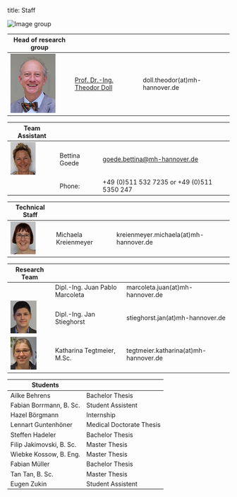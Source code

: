 title: Staff

![Image group](Gruppe.png)


|Head of research group|        |   |
|--------------|:---------------|----|
|![Image Theo Doll](Doll2.png)|[Prof. Dr.-Ing. Theodor Doll](pagedoll.html)|	doll.theodor(at)mh-hannover.de|   



|Team Assistant   |       |   |
|--------------|:---------------------|------|
|![Image Bettina Goede](Betti.png) | Bettina Goede	| goede.bettina@mh-hannover.de|
|                                   |     Phone:            | +49 (0)511 532 7235 or +49 (0)511 5350 247 |

|Technical Staff|                     |      |
|--------------|---------------------|------|
|![Michaela Kreienmeyer](Michaela.png) | Michaela Kreienmeyer	|	kreienmeyer.michaela(at)mh-hannover.de     |

|Research Team  |    |  |
|---------|:------|------|
|   | Dipl.-Ing. Juan Pablo Marcoleta | marcoleta.juan(at)mh-hannover.de|
|![Image Jan Stieghorst ](Jan.png) |  Dipl.-Ing. Jan Stieghorst|	stieghorst.jan(at)mh-hannover.de|    
|![Image Katharina Tegtmeier](Katharina.png)  | Katharina Tegtmeier, M.Sc. 	|	tegtmeier.katharina(at)mh-hannover.de | 



|  Students   ||
|-----------|-------------|
|Ailke Behrens| Bachelor Thesis|
|Fabian Borrmann, B. Sc. | Student Assistent|
|Hazel Börgmann | Internship|
|Lennart Guntenhöner |Medical Doctorate Thesis |
|Steffen Hadeler|Bachelor Thesis|
|Filip Jakimovski, B. Sc.| Master Thesis|
|Wiebke Kossow, B. Eng. | Master Thesis|
|Fabian Müller|Bachelor Thesis|
|Tan Tan, B. Sc. |Master Thesis|
|Eugen Zukin| Student Assistent|
